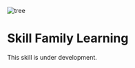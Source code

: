![tree](https://github.com/henridbr/Skill_Family_Learning/blob/master/images/arbre.jpg)
# Skill Family Learning
This skill is under development.
